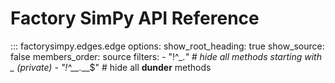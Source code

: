 # Factory SimPy API Reference

::: factorysimpy.edges.edge
    options:
      show_root_heading: true
      show_source: false
      members_order: source
      filters:
        - "!^_.*"        # hide all methods starting with _ (private)
        - "!^__.*__$"    # hide all __dunder__ methods